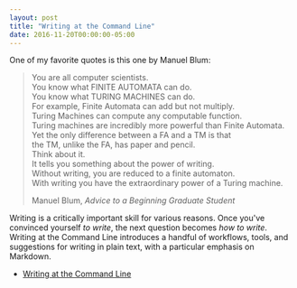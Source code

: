 ```yaml
---
layout: post
title: "Writing at the Command Line"
date: 2016-11-20T00:00:00-05:00
---
```


One of my favorite quotes is this one by Manuel Blum:

> You are all computer scientists.<br>
> You know what FINITE AUTOMATA can do.<br>
> You know what TURING MACHINES can do.<br>
> For example, Finite Automata can add but not multiply.<br>
> Turing Machines can compute any computable function.<br>
> Turing machines are incredibly more powerful than Finite Automata.<br>
> Yet the only difference between a FA and a TM is that<br>
> the TM, unlike the FA, has paper and pencil.<br>
> Think about it.<br>
> It tells you something about the power of writing.<br>
> Without writing, you are reduced to a finite automaton.<br>
> With writing you have the extraordinary power of a Turing machine.
>
> Manuel Blum, _Advice to a Beginning Graduate Student_

Writing is a critically important skill for various reasons. Once you've
convinced yourself *to write*, the next question becomes *how to write*. Writing
at the Command Line introduces a handful of workflows, tools, and suggestions
for writing in plain text, with a particular emphasis on Markdown.

- [Writing at the Command Line](../slides/writing-cli.pdf)
